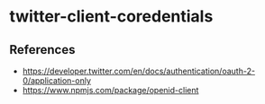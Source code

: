# twitter-client-coredentials

## References
- https://developer.twitter.com/en/docs/authentication/oauth-2-0/application-only
- https://www.npmjs.com/package/openid-client